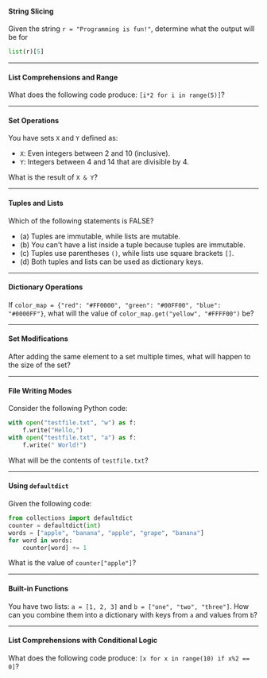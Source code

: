 
#### String Slicing

Given the string `r = "Programming is fun!"`, determine what the output will be for 
```python
list(r)[5]
```

---
#### List Comprehensions and Range

What does the following code produce: `[i*2 for i in range(5)]`?

---
#### Set Operations

You have sets `X` and `Y` defined as:
- `X`: Even integers between 2 and 10 (inclusive).
- `Y`: Integers between 4 and 14 that are divisible by 4. 

What is the result of `X & Y`?

---
#### Tuples and Lists

Which of the following statements is FALSE?

- (a) Tuples are immutable, while lists are mutable.
- (b) You can't have a list inside a tuple because tuples are immutable.
- (c) Tuples use parentheses `()`, while lists use square brackets `[]`.
- (d) Both tuples and lists can be used as dictionary keys.

---
#### Dictionary Operations

If `color_map = {"red": "#FF0000", "green": "#00FF00", "blue": "#0000FF"}`, what will the value of `color_map.get("yellow", "#FFFF00")` be?

---
#### Set Modifications

After adding the same element to a set multiple times, what will happen to the size of the set?

--- 

#### File Writing Modes

Consider the following Python code:
```python
with open("testfile.txt", "w") as f:
    f.write("Hello,")
with open("testfile.txt", "a") as f:
    f.write(" World!")
```
What will be the contents of `testfile.txt`?

---

#### Using `defaultdict`

Given the following code:
```python
from collections import defaultdict
counter = defaultdict(int)
words = ["apple", "banana", "apple", "grape", "banana"]
for word in words:
    counter[word] += 1
```

What is the value of `counter["apple"]`?

---
#### Built-in Functions

You have two lists: `a = [1, 2, 3]` and `b = ["one", "two", "three"]`. How can you combine them into a dictionary with keys from `a` and values from `b`?

---

#### List Comprehensions with Conditional Logic

What does the following code produce: `[x for x in range(10) if x%2 == 0]`?